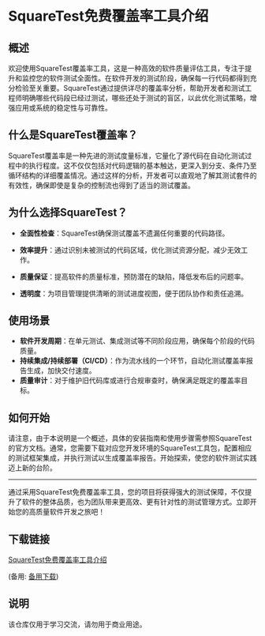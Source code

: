 # SquareTest免费覆盖率工具介绍

## 概述

欢迎使用SquareTest覆盖率工具，这是一种高效的软件质量评估工具，专注于提升和监控您的软件测试全面性。在软件开发的测试阶段，确保每一行代码都得到充分检验至关重要。SquareTest通过提供详尽的覆盖率分析，帮助开发者和测试工程师明确哪些代码段已经过测试，哪些还处于测试的盲区，以此优化测试策略，增强应用或系统的稳定性与可靠性。

## 什么是SquareTest覆盖率？

SquareTest覆盖率是一种先进的测试度量标准，它量化了源代码在自动化测试过程中的执行程度。这不仅仅包括对代码逻辑的基本触达，更深入到分支、条件乃至循环结构的详细覆盖情况。通过这样的分析，开发者可以直观地了解其测试套件的有效性，确保即使是复杂的控制流也得到了适当的测试覆盖。

## 为什么选择SquareTest？

- **全面性检查**：SquareTest确保测试覆盖不遗漏任何重要的代码路径。
  
- **效率提升**：通过识别未被测试的代码区域，优化测试资源分配，减少无效工作。
  
- **质量保证**：提高软件的质量标准，预防潜在的缺陷，降低发布后的问题率。
  
- **透明度**：为项目管理提供清晰的测试进度视图，便于团队协作和责任追溯。

## 使用场景

- **软件开发周期**：在单元测试、集成测试等不同阶段应用，确保每个阶段的代码质量。
- **持续集成/持续部署（CI/CD）**：作为流水线的一个环节，自动化测试覆盖率报告生成，加快交付速度。
- **质量审计**：对于维护旧代码库或进行合规审查时，确保满足既定的覆盖率目标。

## 如何开始

请注意，由于本说明是一个概述，具体的安装指南和使用步骤需参照SquareTest的官方文档。通常，您需要下载对应您开发环境的SquareTest工具包，配置相应的测试框架集成，并执行测试以生成覆盖率报告。开始探索，使您的软件测试实践迈上新的台阶。

---

通过采用SquareTest免费覆盖率工具，您的项目将获得强大的测试保障，不仅提升了软件的整体品质，也为团队带来更高效、更有针对性的测试管理方式。立即开始您的高质量软件开发之旅吧！

## 下载链接
[SquareTest免费覆盖率工具介绍](https://pan.quark.cn/s/ab6e61f5f42f) 

(备用: [备用下载](https://pan.baidu.com/s/1Jlk1RmjMeZicC-C-GCJ_HQ?pwd=1234))

## 说明

该仓库仅用于学习交流，请勿用于商业用途。
